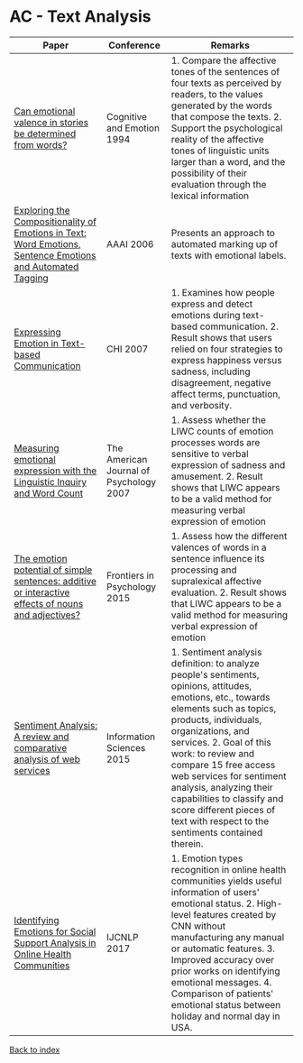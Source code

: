 # AC - Text Analysis
|Paper|Conference|Remarks
|--|--|--|
|[Can emotional valence in stories be determined from words?](https://sites.uclouvain.be/cecl/archives/Bestgen_1994.pdf)|Cognitive and Emotion 1994| 1. Compare the affective tones of the sentences of four texts as perceived by readers, to the values generated by the words that compose the texts. 2. Support the psychological reality of the affective tones of linguistic units larger than a word, and the possibility of their evaluation through the lexical information|
|[Exploring the Compositionality of Emotions in Text: Word Emotions, Sentence Emotions and Automated Tagging](https://www.aaai.org/Papers/Workshops/2006/WS-06-04/WS06-04-015.pdf)|AAAI 2006| Presents an approach to automated marking up of texts with emotional labels.|
|[Expressing Emotion in Text-based Communication](https://dl.acm.org/citation.cfm?id=1240764)|CHI 2007| 1. Examines how people express and detect emotions during text-based communication. 2. Result shows that users relied on four strategies to express happiness versus sadness, including disagreement, negative affect terms, punctuation, and verbosity. |
|[Measuring emotional expression with the Linguistic Inquiry and Word Count](https://www.ncbi.nlm.nih.gov/pubmed/17650921)|The American Journal of Psychology 2007| 1. Assess whether the LIWC counts of emotion processes words are sensitive to verbal expression of sadness and amusement. 2. Result shows that LIWC appears to be a valid method for measuring verbal expression of emotion|
|[The emotion potential of simple sentences: additive or interactive effects of nouns and adjectives?](https://www.frontiersin.org/articles/10.3389/fpsyg.2015.01137/full)|Frontiers in Psychology 2015| 1. Assess how the different valences of words in a sentence influence its processing and supralexical affective evaluation. 2. Result shows that LIWC appears to be a valid method for measuring verbal expression of emotion|
|[Sentiment Analysis: A review and comparative analysis of web services](http://www.academia.edu/download/37213197/sentimentreview-6.pdf)|Information Sciences 2015| 1. Sentiment analysis definition: to analyze people's sentiments, opinions, attitudes, emotions, etc., towards elements such as topics, products, individuals, organizations, and services. 2. Goal of this work: to review and compare 15 free access web services for sentiment analysis, analyzing their capabilities to classify and score different pieces of text with respect to the sentiments contained therein.|
|[Identifying Emotions for Social Support Analysis in Online Health Communities](http://aclweb.org/anthology/I17-2042)|IJCNLP 2017| 1. Emotion types recognition in online health communities yields useful information of users' emotional status. 2. High-level features created by CNN without manufacturing any manual or automatic features. 3. Improved accuracy over prior works on identifying emotional messages. 4. Comparison of patients' emotional status between holiday and normal day in USA.|

[Back to index](../README.md)
<!--stackedit_data:
eyJoaXN0b3J5IjpbNTUxOTk1NjIsLTE3NTkyNTE0NTEsMjAwMT
M0MzYxNSw4OTM1MTgyNV19
-->